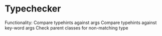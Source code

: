 # Typechecker 

Functionality: 
Compare typehints against args
Compare typehints against key-word args
Check parent classes for non-matching type